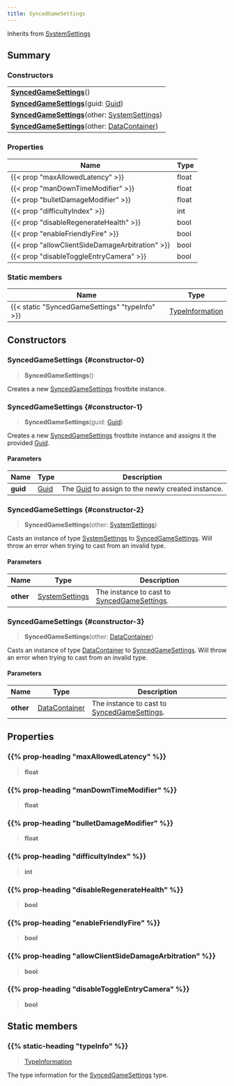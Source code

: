 ```yaml
---
title: SyncedGameSettings
---
```


Inherits from 
[SystemSettings](/vext/ref/fb/systemsettings)

## Summary
### Constructors
| |
| ----------- |
| **[SyncedGameSettings](#constructor-0)**() |
| **[SyncedGameSettings](#constructor-1)**(guid: [Guid](/vext/ref/shared/class/guid)) |
| **[SyncedGameSettings](#constructor-2)**(other: [SystemSettings](/vext/ref/fb/systemsettings)) |
| **[SyncedGameSettings](#constructor-3)**(other: [DataContainer](/vext/ref/shared/class/datacontainer)) |

### Properties
| Name | Type |
| ---- | ---- |
| {{< prop "maxAllowedLatency" >}} | float |
| {{< prop "manDownTimeModifier" >}} | float |
| {{< prop "bulletDamageModifier" >}} | float |
| {{< prop "difficultyIndex" >}} | int |
| {{< prop "disableRegenerateHealth" >}} | bool |
| {{< prop "enableFriendlyFire" >}} | bool |
| {{< prop "allowClientSideDamageArbitration" >}} | bool |
| {{< prop "disableToggleEntryCamera" >}} | bool |

### Static members
| Name | Type |
| ---- | ---- |
| {{< static "SyncedGameSettings" "typeInfo" >}} | [TypeInformation](/vext/ref/shared/class/typeinformation) |

## Constructors
### SyncedGameSettings {#constructor-0}
> **SyncedGameSettings**()

Creates a new [SyncedGameSettings](/vext/ref/fb/syncedgamesettings) frostbite instance.

### SyncedGameSettings {#constructor-1}
> **SyncedGameSettings**(guid: [Guid](/vext/ref/shared/class/guid))

Creates a new [SyncedGameSettings](/vext/ref/fb/syncedgamesettings) frostbite instance and assigns it the provided [Guid](/vext/ref/shared/class/guid).

#### Parameters
| Name | Type | Description |
| ---- | ---- | ----------- |
| **guid** | [Guid](/vext/ref/shared/class/guid) | The [Guid](/vext/ref/shared/class/guid) to assign to the newly created instance. |

### SyncedGameSettings {#constructor-2}
> **SyncedGameSettings**(other: [SystemSettings](/vext/ref/fb/systemsettings))

Casts an instance of type [SystemSettings](/vext/ref/fb/systemsettings) to [SyncedGameSettings](/vext/ref/fb/syncedgamesettings). Will throw an error when trying to cast from an invalid type.

#### Parameters
| Name | Type | Description |
| ---- | ---- | ----------- |
| **other** | [SystemSettings](/vext/ref/fb/systemsettings) | The instance to cast to [SyncedGameSettings](/vext/ref/fb/syncedgamesettings). |

### SyncedGameSettings {#constructor-3}
> **SyncedGameSettings**(other: [DataContainer](/vext/ref/shared/class/datacontainer))

Casts an instance of type [DataContainer](/vext/ref/shared/class/datacontainer) to [SyncedGameSettings](/vext/ref/fb/syncedgamesettings). Will throw an error when trying to cast from an invalid type.

#### Parameters
| Name | Type | Description |
| ---- | ---- | ----------- |
| **other** | [DataContainer](/vext/ref/shared/class/datacontainer) | The instance to cast to [SyncedGameSettings](/vext/ref/fb/syncedgamesettings). |

## Properties
### {{% prop-heading "maxAllowedLatency" %}}
> **float**

### {{% prop-heading "manDownTimeModifier" %}}
> **float**

### {{% prop-heading "bulletDamageModifier" %}}
> **float**

### {{% prop-heading "difficultyIndex" %}}
> **int**

### {{% prop-heading "disableRegenerateHealth" %}}
> **bool**

### {{% prop-heading "enableFriendlyFire" %}}
> **bool**

### {{% prop-heading "allowClientSideDamageArbitration" %}}
> **bool**

### {{% prop-heading "disableToggleEntryCamera" %}}
> **bool**

## Static members
### {{% static-heading "typeInfo" %}}
> [TypeInformation](/vext/ref/shared/class/typeinformation)

The type information for the [SyncedGameSettings](/vext/ref/fb/syncedgamesettings) type.

